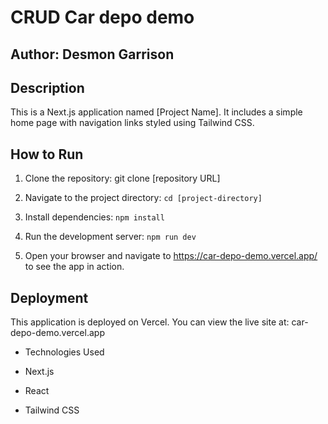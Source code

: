 # CRUD Car depo demo

## Author: Desmon Garrison

## Description

This is a Next.js application named [Project Name]. It includes a simple home page with navigation links styled using Tailwind CSS.

## How to Run

1. Clone the repository: git clone [repository URL]

2. Navigate to the project directory: `cd [project-directory]`

3. Install dependencies: `npm install`

4. Run the development server: `npm run dev`

5. Open your browser and navigate to https://car-depo-demo.vercel.app/ to see the app in action.

## Deployment

This application is deployed on Vercel. You can view the live site at: car-depo-demo.vercel.app

- Technologies Used

- Next.js

- React

- Tailwind CSS
